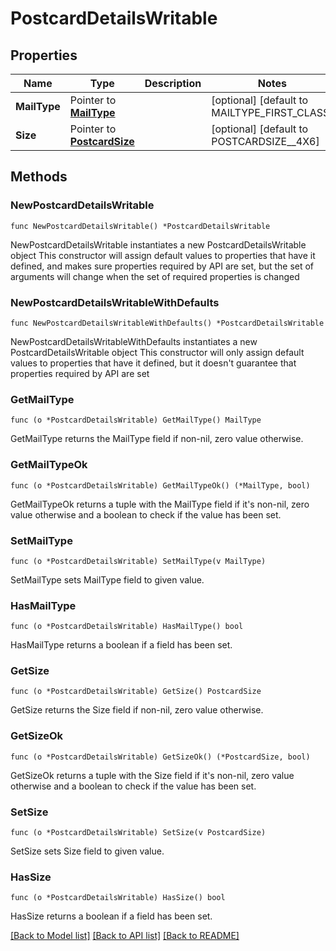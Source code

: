 # PostcardDetailsWritable

## Properties

Name | Type | Description | Notes
------------ | ------------- | ------------- | -------------
**MailType** | Pointer to [**MailType**](MailType.md) |  | [optional] [default to MAILTYPE_FIRST_CLASS]
**Size** | Pointer to [**PostcardSize**](PostcardSize.md) |  | [optional] [default to POSTCARDSIZE__4X6]

## Methods

### NewPostcardDetailsWritable

`func NewPostcardDetailsWritable() *PostcardDetailsWritable`

NewPostcardDetailsWritable instantiates a new PostcardDetailsWritable object
This constructor will assign default values to properties that have it defined,
and makes sure properties required by API are set, but the set of arguments
will change when the set of required properties is changed

### NewPostcardDetailsWritableWithDefaults

`func NewPostcardDetailsWritableWithDefaults() *PostcardDetailsWritable`

NewPostcardDetailsWritableWithDefaults instantiates a new PostcardDetailsWritable object
This constructor will only assign default values to properties that have it defined,
but it doesn't guarantee that properties required by API are set

### GetMailType

`func (o *PostcardDetailsWritable) GetMailType() MailType`

GetMailType returns the MailType field if non-nil, zero value otherwise.

### GetMailTypeOk

`func (o *PostcardDetailsWritable) GetMailTypeOk() (*MailType, bool)`

GetMailTypeOk returns a tuple with the MailType field if it's non-nil, zero value otherwise
and a boolean to check if the value has been set.

### SetMailType

`func (o *PostcardDetailsWritable) SetMailType(v MailType)`

SetMailType sets MailType field to given value.

### HasMailType

`func (o *PostcardDetailsWritable) HasMailType() bool`

HasMailType returns a boolean if a field has been set.

### GetSize

`func (o *PostcardDetailsWritable) GetSize() PostcardSize`

GetSize returns the Size field if non-nil, zero value otherwise.

### GetSizeOk

`func (o *PostcardDetailsWritable) GetSizeOk() (*PostcardSize, bool)`

GetSizeOk returns a tuple with the Size field if it's non-nil, zero value otherwise
and a boolean to check if the value has been set.

### SetSize

`func (o *PostcardDetailsWritable) SetSize(v PostcardSize)`

SetSize sets Size field to given value.

### HasSize

`func (o *PostcardDetailsWritable) HasSize() bool`

HasSize returns a boolean if a field has been set.


[[Back to Model list]](../README.md#documentation-for-models) [[Back to API list]](../README.md#documentation-for-api-endpoints) [[Back to README]](../README.md)



